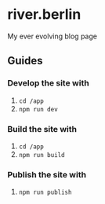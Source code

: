 # river.berlin
My ever evolving blog page

## Guides

### Develop the site with

1. `cd /app`
2. `npm run dev`

### Build the site with

1. `cd /app`
2. `npm run build`

### Publish the site with
1. `npm run publish`